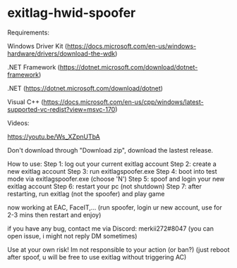 # exitlag-hwid-spoofer
Requirements:

Windows Driver Kit (https://docs.microsoft.com/en-us/windows-hardware/drivers/download-the-wdk)

.NET Framework (https://dotnet.microsoft.com/download/dotnet-framework)

.NET (https://dotnet.microsoft.com/download/dotnet)

Visual C++ (https://docs.microsoft.com/en-us/cpp/windows/latest-supported-vc-redist?view=msvc-170)


Videos:

https://youtu.be/Ws_XZpnUTbA

Don't download through "Download zip", download the lastest release.

How to use:
Step 1: log out your current exitlag account
Step 2: create a new exitlag account
Step 3: run exitlagspoofer.exe
Step 4: boot into test mode via exitlagspoofer.exe (choose 'N')
Step 5: spoof and login your new exitlag account
Step 6: restart your pc (not shutdown)
Step 7: after restarting, run exitlag (not the spoofer) and play game


now working at EAC, FaceIT,... (run spoofer, login ur new account, use for 2-3 mins then restart and enjoy)

if you have any bug, contact me via Discord: merkii272#8047 (you can open issue, i might not reply DM sometimes)

Use at your own risk! Im not responsible to your action (or ban?) (just reboot after spoof, u will be free to use exitlag without triggering AC)